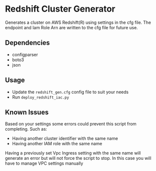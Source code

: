 # Redshift Cluster Generator

Generates a cluster on AWS Redshift(R) using settings in the cfg file. The endpoint and Iam Role Arn are written to the cfg file for future use.

## Dependencies

- configparser
- boto3
- json

## Usage

- Update the ```redshift_gen.cfg``` config file to suit your needs
- Run ```deploy_redshift_iac.py```

## Known Issues

Based on your settings some errors could prevent this script from completing. Such as:

- Having another cluster identifier with the same name
- Having another IAM role with the same name

Having a previously set Vpc Ingress setting with the same name will generate an error but will not force the script to stop. In this case you will have to manage VPC settings manually